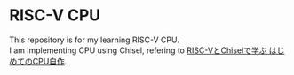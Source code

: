 # RISC-V CPU
This repository is for my learning RISC-V CPU.  
I am implementing CPU using Chisel, refering to [RISC-VとChiselで学ぶ はじめてのCPU自作](https://www.amazon.co.jp/RISC-V%E3%81%A8Chisel%E3%81%A7%E5%AD%A6%E3%81%B6-%E3%81%AF%E3%81%98%E3%82%81%E3%81%A6%E3%81%AECPU%E8%87%AA%E4%BD%9C-%E2%80%95%E2%80%95%E3%82%AA%E3%83%BC%E3%83%97%E3%83%B3%E3%82%BD%E3%83%BC%E3%82%B9%E5%91%BD%E4%BB%A4%E3%82%BB%E3%83%83%E3%83%88%E3%81%AB%E3%82%88%E3%82%8B%E3%82%AB%E3%82%B9%E3%82%BF%E3%83%A0CPU%E5%AE%9F%E8%A3%85%E3%81%B8%E3%81%AE%E7%AC%AC%E4%B8%80%E6%AD%A9-%E2%BB%84%E2%BC%AD-%E6%82%A0%E5%A4%AA%E6%9C%97-ebook/dp/B09CT1T9HT).  